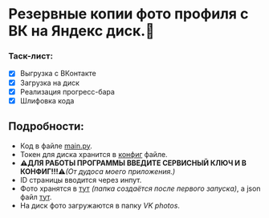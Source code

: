 # Резервные копии фото профиля с ВК на Яндекс диск.🤖

### Таск-лист:

- [x] Выгрузка с ВКонтакте
- [x] Загрузка на диск
- [x] Реализация прогресс-бара
- [x] Шлифовка кода

## Подробности:

* Код в файле [main.py](main.py).
* Токен для диска хранится в [конфиг](config.ini) файле.
* **⚠️ДЛЯ РАБОТЫ ПРОГРАММЫ ВВЕДИТЕ СЕРВИСНЫЙ КЛЮЧ И В КОНФИГ!!!⚠️**_(От дудоса моего приложения.)_
* ID страницы вводится через инпут.
* Фото хранятся в [тут](saved_pictures/piks_out/) _(папка создаётся после первого запуска)_, а json файл [тут](saved_pictures/saved_pics.json).
* На диск фото загружаются в папку *VK photos*.